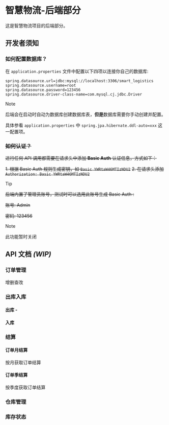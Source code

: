 # 智慧物流-后端部分

这是智慧物流项目的后端部分。

## 开发者须知

### 如何配置数据库？

在 `application.properties` 文件中配置以下四项以连接你自己的数据库:

```properties
spring.datasource.url=jdbc:mysql://localhost:3306/smart_logistics
spring.datasource.username=root
spring.datasource.password=123456
spring.datasource.driver-class-name=com.mysql.cj.jdbc.Driver
```

> [!NOTE]
> 后端会在启动时自动为数据库创建数据库表，**但是**数据库需要你手动创建并配置。
> 
> 具体参看 `application.properties` 中 `spring.jpa.hibernate.ddl-auto=xxx` 这一配置项。

### ~~如何认证？~~

~~进行任何 API 调用都需要在请求头中添加 **Basic Auth** 认证信息，方式如下：~~

~~1. 根据 Basic Auth 规则生成密钥，如 `Basic YWRtaW46MTIzNDU2`~~
~~2. 在请求头添加 `Authorization: Basic YWRtaW46MTIzNDU2`~~

> [!TIP]
> ~~后端内置了管理员账号，测试时可以选用此账号生成 Basic Auth :~~
> 
> ~~账号: Admin~~
> 
> ~~密码: 123456~~

> [!NOTE]
> 此功能暂时关闭

## API 文档 *(WIP)*

### 订单管理

增删查改

### 出库入库

#### 出库 - 

#### 入库

### 结算

#### 订单月结算

按月获取订单结算

#### 订单季结算

按季度获取订单结算

### 仓库管理

### 库存状态





